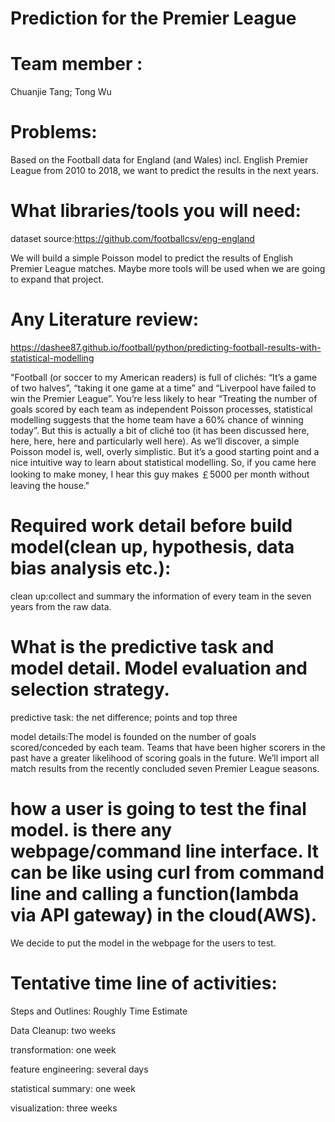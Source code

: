 # Prediction for the Premier League

# Team member : 
Chuanjie Tang; Tong Wu

# Problems:
Based on the Football data for England (and Wales) incl. English Premier League from 2010 to 2018, we want to predict the results in the next years.

# What libraries/tools you will need:
dataset source:https://github.com/footballcsv/eng-england

We will build a simple Poisson model to predict the results of English Premier League matches. 
Maybe more tools will be used when we are going to expand that project.

# Any Literature review:
https://dashee87.github.io/football/python/predicting-football-results-with-statistical-modelling

"Football (or soccer to my American readers) is full of clichés: “It’s a game of two halves”, “taking it one game at a time” and “Liverpool have failed to win the Premier League”. You’re less likely to hear “Treating the number of goals scored by each team as independent Poisson processes, statistical modelling suggests that the home team have a 60% chance of winning today”. But this is actually a bit of cliché too (it has been discussed here, here, here, here and particularly well here). As we’ll discover, a simple Poisson model is, well, overly simplistic. But it’s a good starting point and a nice intuitive way to learn about statistical modelling. So, if you came here looking to make money, I hear this guy makes ￡5000 per month without leaving the house."


# Required work detail before build model(clean up, hypothesis, data bias analysis etc.):
clean up:collect and summary the information of every team in the seven years from the raw data.

# What is the predictive task and model detail. Model evaluation and selection strategy.
predictive task: the net difference; points and top three 

model details:The model is founded on the number of goals scored/conceded by each team. Teams that have been higher scorers in the past have a greater likelihood of scoring goals in the future. We’ll import all match results from the recently concluded seven Premier League seasons.

# how a user is going to test the final model. is there any webpage/command line interface. It can be like using curl from command line and calling a function(lambda via API gateway) in the cloud(AWS).
We decide to put the model in the webpage for the users to test.

# Tentative time line of activities:
Steps and Outlines: Roughly Time Estimate

Data Cleanup: two weeks 

transformation: one week

feature engineering: several days

statistical summary: one week

visualization: three weeks

